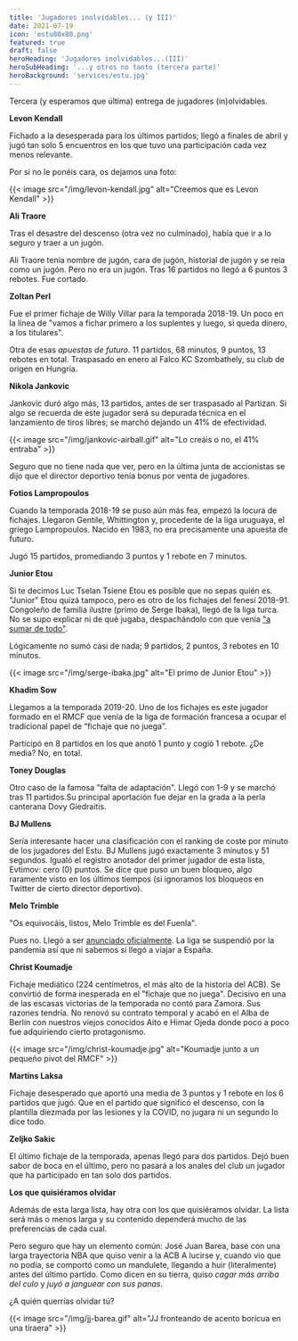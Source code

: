 ```yaml
---
title: 'Jugadores inolvidables... (y III)'
date: 2021-07-19
icon: 'estu80x80.png'
featured: true
draft: false
heroHeading: 'Jugadores inolvidables...(III)'
heroSubHeading: '...y otros no tanto (tercera parte)'
heroBackground: 'services/estu.jpg'
---
```


Tercera (y esperamos que última) entrega de jugadores (in)olvidables.

**Levon Kendall**

Fichado a la desesperada para los últimos partidos; llegó a finales de abril y jugó tan solo 5 encuentros en los que tuvo una participación cada vez menos relevante.

Por si no le ponéis cara, os dejamos una foto:

{{< image src="/img/levon-kendall.jpg" alt="Creemos que es Levon Kendall" >}}

**Ali Traore**

Tras el desastre del descenso (otra vez no culminado), había que ir a lo seguro y traer a un jugón.

Ali Traore tenía nombre de jugón, cara de jugón, historial de jugón y se reía como un jugón. Pero no era un jugón. Tras 16 partidos no llegó a 6 puntos 3 rebotes. Fue cortado.

**Zoltan Perl**

Fue el primer fichaje de Willy Villar para la temporada 2018-19. Un poco en la línea de "vamos a fichar primero a los suplentes y luego, si queda dinero, a los titulares".

Otra de esas *apuestas de futuro*. 11 partidos, 68 minutos, 9 puntos, 13 rebotes en total. Traspasado en enero al Falco KC Szombathely, su club de origen en Hungría.

**Nikola Jankovic**

Jankovic duró algo más, 13 partidos, antes de ser traspasado al Partizan. Si algo se recuerda de este jugador será su depurada técnica en el lanzamiento de tiros libres; se marchó dejando un 41% de efectividad.

{{< image src="/img/jankovic-airball.gif" alt="Lo creáis o no, el 41% entraba" >}}

Seguro que no tiene nada que ver, pero en la última junta de accionistas se dijo que el director deportivo tenía bonus por venta de jugadores.

**Fotios Lampropoulos**

Cuando la temporada 2018-19 se puso aún más fea, empezó la locura de fichajes. Llegaron Gentile, Whittington y, procedente de la liga uruguaya, el griego Lampropoulos. Nacido en 1983, no era precisamente una apuesta de futuro.

Jugó 15 partidos, promediando 3 puntos y 1 rebote en 7 minutos.

**Junior Etou**

Si te decimos Luc Tselan Tsiene Etou es posible que no sepas quién es. "Junior" Etou quizá tampoco, pero es otro de los fichajes del fenesí 2018-91. Congoleño de familia ilustre (primo de Serge Ibaka), llegó de la liga turca. No se supo explicar ni de qué jugaba, despachándolo con que venía ["a sumar de todo"](https://www.movistarestudiantes.com/masculino/junior-etou-refuerzo-para-movistar-estudiantes/).

Lógicamente no sumó casi de nada; 9 partidos, 2 puntos, 3 rebotes en 10 minutos.

{{< image src="/img/serge-ibaka.jpg" alt="El primo de Junior Etou" >}}

**Khadim Sow**

Llegamos a la temporada 2019-20. Uno de los fichajes es este jugador formado en el RMCF que venía de la liga de formación francesa a ocupar el tradicional papel de “fichaje que no juega”.

Participó en 8 partidos en los que anotó 1 punto y cogió 1 rebote. ¿De media? No, en total.

**Toney Douglas**

Otro caso de la famosa "falta de adaptación". Llegó con 1-9 y se marchó tras 11 partidos.Su principal aportación fue dejar en la grada a la perla canterana Dovy Giedraitis.

**BJ Mullens**

Sería interesante hacer una clasificación con el ranking de coste por minuto de los jugadores del Estu. BJ Mullens jugó exactamente 3 minutos y 51 segundos. Igualó el registro anotador del primer jugador de esta lista, Evtimov: cero (0) puntos. Se dice que puso un buen bloqueo, algo raramente visto en los últimos tiempos (si ignoramos los bloqueos en Twitter de cierto director deportivo).

**Melo Trimble**

"Os equivocáis, listos, Melo Trimble es del Fuenla".

Pues no. Llegó a ser [anunciado oficialmente](https://www.movistarestudiantes.com/masculino/altas-bajas/melo-trimble-firma-con-movistar-estu/). La liga se suspendió por la pandemia así que ni sabemos si llegó a viajar a España.

**Christ Koumadje**

Fichaje mediático (224 centímetros, el más alto de la historia del ACB). Se convirtió de forma inesperada en el "fichaje que no juega". Decisivo en una de las escasas victorias de la temporada no contó para Zamora. Sus razones tendría. No renovó su contrato temporal y acabó en el Alba de Berlín con nuestros viejos conocidos Aito e Himar Ojeda donde poco a poco fue adquiriendo cierto protagonismo.

{{< image src="/img/christ-koumadje.jpg" alt="Koumadje junto a un pequeño pivot del RMCF" >}}

**Martins Laksa**

Fichaje desesperado que aportó una media de 3 puntos y 1 rebote en los 6 partidos que jugó. Que en el partido que significó el descenso, con la plantilla diezmada por las lesiones y la COVID, no jugara ni un segundo lo dice todo.

**Zeljko Sakic**

El último fichaje de la temporada, apenas llegó para dos partidos. Dejó buen sabor de boca en el último, pero no pasará a los anales del club un jugador que ha participado en tan solo dos partidos.

**Los que quisiéramos olvidar**

Además de esta larga lista, hay otra con los que quisiéramos olvidar. La lista será más o menos larga y su contenido dependerá mucho de las preferencias de cada cual.

Pero seguro que hay un elemento común: José Juan Barea, base con una larga trayectoria NBA que quiso venir a la ACB A lucirse y, cuando vio que no podía, se comportó como un mandulete, llegando a huir (literalmente) antes del último partido. Como dicen en su tierra, quiso *cagar más arriba del culo* y *juyó a janguear con sus panas*.

¿A quién querrías olvidar tú?

{{< image src="/img/jj-barea.gif" alt="JJ fronteando de acento boricua en una tiraera" >}}
